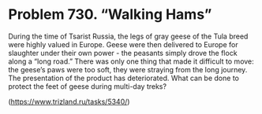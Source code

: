 # Problem 730. “Walking Hams”

During the time of Tsarist Russia, the legs of gray geese of the Tula breed were highly valued in Europe. Geese were then delivered to Europe for slaughter under their own power - the peasants simply drove the flock along a “long road.” There was only one thing that made it difficult to move: the geese’s paws were too soft, they were straying from the long journey. The presentation of the product has deteriorated. What can be done to protect the feet of geese during multi-day treks?

(https://www.trizland.ru/tasks/5340/)